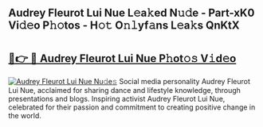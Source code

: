 ## Audrey Fleurot Lui Nue L𝚎a𝚔ed N𝚞𝚍e - Part-xK0 Vi𝚍𝚎o P𝚑𝚘tos - H𝚘𝚝 O𝚗𝚕yf𝚊ns L𝚎a𝚔s QnKtX

# <h2><a href="http://kf0fyy4.oniu.top/?m=Audrey+Fleurot+Lui+Nue">🔗👉 🔴 Audrey Fleurot Lui Nue P𝚑ot𝚘𝚜 V𝚒d𝚎o</a></h2>

[![Audrey Fleurot Lui Nue Nu𝚍e𝚜](https://i.imgur.com/0qMVB7G.gif)](http://kf0fyy4.oniu.top/?m=Audrey+Fleurot+Lui+Nue)
Social media personality Audrey Fleurot Lui Nue, acclaimed for sharing dance and lifestyle knowledge, through presentations and blogs. Inspiring activist Audrey Fleurot Lui Nue, celebrated for their passion and commitment to creating positive change in the world.  
